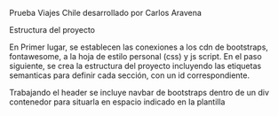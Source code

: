 Prueba Viajes Chile
desarrollado por Carlos Aravena

Estructura del proyecto

En Primer lugar, se establecen las conexiones a los cdn de bootstraps, fontawesome, a la hoja de estilo personal (css) y js script. 
En el paso siguiente, se crea la estructura del proyecto incluyendo las etiquetas semanticas para definir cada sección, con un id correspondiente. 

Trabajando el header
se incluye navbar de bootstraps dentro de un div contenedor para situarla en espacio indicado en la plantilla
